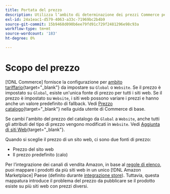 ```yaml
---
title: Portata del prezzo
description: Utilizza l’ambito di determinazione dei prezzi Commerce per gestire i prezzi in base a più siti web o globalmente.
exl-id: 24a1eac1-d579-4063-a33c-71969bc2b4b9
source-git-commit: 15b9468d090b6ee79fd91c729f2481296e98c93a
workflow-type: tm+mt
source-wordcount: '183'
ht-degree: 0%

---
```


# Scopo del prezzo

[!DNL Commerce] fornisce la configurazione per [ambito tariffario](https://docs.magento.com/user-guide/configuration/catalog/catalog.html#price){target=&quot;_blank&quot;} da impostare su `Global` o `Website`. Se il prezzo è impostato su `Global`, esiste un&#39;unica fonte di prezzo per tutti i siti web. Se il prezzo è impostato su `Website`, i siti web possono variare i prezzi e hanno anche un valore predefinito di fallback. Vedi [Prezzo catalogo](https://docs.magento.com/user-guide/configuration/catalog/catalog.html#price){target=&quot;_blank&quot;} nella guida utente di Commerce di base.

Se cambi l&#39;ambito del prezzo del catalogo da `Global` a `Website`, anche tutti gli attributi del tipo di prezzo vengono modificati in `Website`. Vedi [Aggiunta di siti Web](https://docs.magento.com/user-guide/stores/stores-all-create-website.html){target=&quot;_blank&quot;}.

Quando si sceglie il prezzo di un sito web, ci sono due fonti di prezzo:

- Prezzo del sito web
- Il prezzo predefinito (calo)

Per l’integrazione dei canali di vendita Amazon, in base al [regole di elenco](./listing-rules.md), puoi mappare i prodotti da più siti web in un unico [!DNL Amazon Marketplace] Paese (definito durante [integrazione store](./store-integration.md)). Tuttavia, questa mappatura introduce il problema del prezzo da pubblicare se il prodotto esiste su più siti web con prezzi diversi.

